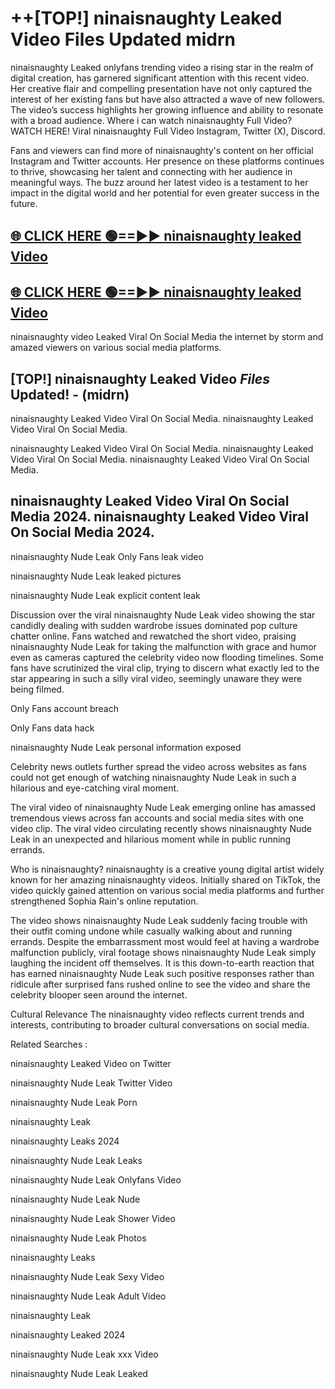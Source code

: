 # ++[TOP!] ninaisnaughty Leaked Video Files Updated midrn<br>

ninaisnaughty Leaked onlyfans trending video a rising star in the realm of digital creation, has garnered significant attention with this recent video. Her creative flair and compelling presentation have not only captured the interest of her existing fans but have also attracted a wave of new followers. The video’s success highlights her growing influence and ability to resonate with a broad audience.
Where i can watch ninaisnaughty Full Video? WATCH HERE! Viral ninaisnaughty Full Video Instagram, Twitter (X), Discord.


Fans and viewers can find more of ninaisnaughty's content on her official Instagram and Twitter accounts. Her presence on these platforms continues to thrive, showcasing her talent and connecting with her audience in meaningful ways. The buzz around her latest video is a testament to her impact in the digital world and her potential for even greater success in the future.


## [🌐 CLICK HERE 🟢==►► ninaisnaughty leaked Video ](https://xnudes.xyz/go)

## [🌐 CLICK HERE 🟢==►► ninaisnaughty leaked Video ](https://xnudes.xyz/go)



ninaisnaughty video Leaked Viral On Social Media the internet by storm and amazed viewers on various social media platforms.


## [TOP!] ninaisnaughty Leaked Video *Files* Updated! - (midrn)

ninaisnaughty Leaked Video Viral On Social Media. ninaisnaughty Leaked Video Viral On Social Media.

ninaisnaughty Leaked Video Viral On Social Media. ninaisnaughty Leaked Video Viral On Social Media. ninaisnaughty Leaked Video Viral On Social Media.


## ninaisnaughty Leaked Video Viral On Social Media 2024. ninaisnaughty Leaked Video Viral On Social Media 2024.
ninaisnaughty Nude Leak Only Fans leak video

ninaisnaughty Nude Leak leaked pictures

ninaisnaughty Nude Leak explicit content leak

Discussion over the viral ninaisnaughty Nude Leak video showing the star candidly dealing with sudden wardrobe issues dominated pop culture chatter online. Fans watched and rewatched the short video, praising ninaisnaughty Nude Leak for taking the malfunction with grace and humor even as cameras captured the celebrity video now flooding timelines. Some fans have scrutinized the viral clip, trying to discern what exactly led to the star appearing in such a silly viral video, seemingly unaware they were being filmed.


Only Fans account breach

Only Fans data hack

ninaisnaughty Nude Leak personal information exposed

Celebrity news outlets further spread the video across websites as fans could not get enough of watching ninaisnaughty Nude Leak in such a hilarious and eye-catching viral moment.


The viral video of ninaisnaughty Nude Leak emerging online has amassed tremendous views across fan accounts and social media sites with one video clip. The viral video circulating recently shows ninaisnaughty Nude Leak in an unexpected and hilarious moment while in public running errands.


Who is ninaisnaughty? ninaisnaughty is a creative young digital artist widely known for her amazing ninaisnaughty videos. Initially shared on TikTok, the video quickly gained attention on various social media platforms and further strengthened Sophia Rain's online reputation.

The video shows ninaisnaughty Nude Leak suddenly facing trouble with their outfit coming undone while casually walking about and running errands. Despite the embarrassment most would feel at having a wardrobe malfunction publicly, viral footage shows ninaisnaughty Nude Leak simply laughing the incident off themselves. It is this down-to-earth reaction that has earned ninaisnaughty Nude Leak such positive responses rather than ridicule after surprised fans rushed online to see the video and share the celebrity blooper seen around the internet.

Cultural Relevance The ninaisnaughty video reflects current trends and interests, contributing to broader cultural conversations on social media.

Related Searches :

ninaisnaughty Leaked Video on Twitter

ninaisnaughty Nude Leak Twitter Video

ninaisnaughty Nude Leak Porn

ninaisnaughty Leak 

ninaisnaughty Leaks 2024

ninaisnaughty Nude Leak Leaks

ninaisnaughty Nude Leak Onlyfans Video

ninaisnaughty Nude Leak Nude

ninaisnaughty Nude Leak Shower Video

ninaisnaughty Nude Leak Photos

ninaisnaughty Leaks

ninaisnaughty Nude Leak Sexy Video

ninaisnaughty Nude Leak Adult Video

ninaisnaughty Leak

ninaisnaughty Leaked 2024

ninaisnaughty Nude Leak xxx Video

ninaisnaughty Nude Leak Leaked